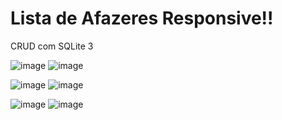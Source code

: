 # Lista de Afazeres Responsive!!

CRUD com SQLite 3

![image](https://github.com/user-attachments/assets/bb2123f0-5845-4ea2-bd9a-7ce3e0ba8c3e) ![image](https://github.com/user-attachments/assets/569a66d1-e497-40b9-aa8f-f330c1a5791a)

![image](https://github.com/user-attachments/assets/62c5f62b-9f3f-4a8c-ab4a-13936d1e752e) ![image](https://github.com/user-attachments/assets/b3407f23-817c-464a-a306-40ebee3d8688)

![image](https://github.com/user-attachments/assets/560f8d1c-352d-4757-8bf3-276e13cad8ee) ![image](https://github.com/user-attachments/assets/b0cc8c69-3022-4c78-a41d-db32d5a8fee4)
